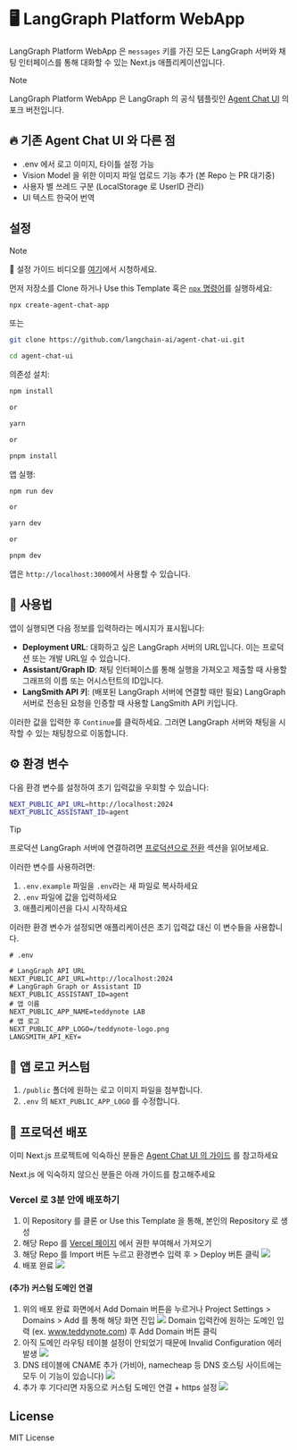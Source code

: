 # 🖥️ LangGraph Platform WebApp

LangGraph Platform WebApp 은 `messages` 키를 가진 모든 LangGraph 서버와 채팅 인터페이스를 통해 대화할 수 있는 Next.js 애플리케이션입니다.

> [!NOTE]
> LangGraph Platform WebApp 은 LangGraph 의 공식 템플릿인 [Agent Chat UI](https://github.com/langchain-ai/agent-chat-ui) 의 포크 버전입니다.

## 🔥 기존 Agent Chat UI 와 다른 점

- .env 에서 로고 이미지, 타이틀 설정 가능
- Vision Model 을 위한 이미지 파일 업로드 기능 추가 (본 Repo 는 PR 대기중)
- 사용자 별 쓰레드 구분 (LocalStorage 로 UserID 관리)
- UI 텍스트 한국어 번역

## 설정

> [!NOTE]
> 🎥 설정 가이드 비디오를 [여기](https://youtu.be/lInrwVnZ83o)에서 시청하세요.

먼저 저장소를 Clone 하거나 Use this Template 혹은 [`npx` 명령어](https://www.npmjs.com/package/create-agent-chat-app)를 실행하세요:

```bash
npx create-agent-chat-app
```

또는

```bash
git clone https://github.com/langchain-ai/agent-chat-ui.git

cd agent-chat-ui
```

의존성 설치:

```bash
npm install

or

yarn

or

pnpm install
```

앱 실행:

```bash
npm run dev

or

yarn dev

or

pnpm dev
```

앱은 `http://localhost:3000`에서 사용할 수 있습니다.

## 💁 사용법

앱이 실행되면 다음 정보를 입력하라는 메시지가 표시됩니다:

- **Deployment URL**: 대화하고 싶은 LangGraph 서버의 URL입니다. 이는 프로덕션 또는 개발 URL일 수 있습니다.
- **Assistant/Graph ID**: 채팅 인터페이스를 통해 실행을 가져오고 제출할 때 사용할 그래프의 이름 또는 어시스턴트의 ID입니다.
- **LangSmith API 키**: (배포된 LangGraph 서버에 연결할 때만 필요) LangGraph 서버로 전송된 요청을 인증할 때 사용할 LangSmith API 키입니다.

이러한 값을 입력한 후 `Continue`를 클릭하세요. 그러면 LangGraph 서버와 채팅을 시작할 수 있는 채팅창으로 이동합니다.

## ⚙️ 환경 변수

다음 환경 변수를 설정하여 초기 입력값을 우회할 수 있습니다:

```bash
NEXT_PUBLIC_API_URL=http://localhost:2024
NEXT_PUBLIC_ASSISTANT_ID=agent
```

> [!TIP]
> 프로덕션 LangGraph 서버에 연결하려면 [프로덕션으로 전환](#프로덕션으로-전환) 섹션을 읽어보세요.

이러한 변수를 사용하려면:

1. `.env.example` 파일을 `.env`라는 새 파일로 복사하세요
2. `.env` 파일에 값을 입력하세요
3. 애플리케이션을 다시 시작하세요

이러한 환경 변수가 설정되면 애플리케이션은 초기 입력값 대신 이 변수들을 사용합니다.

```
# .env

# LangGraph API URL
NEXT_PUBLIC_API_URL=http://localhost:2024
# LangGraph Graph or Assistant ID
NEXT_PUBLIC_ASSISTANT_ID=agent
# 앱 이름
NEXT_PUBLIC_APP_NAME=teddynote LAB
# 앱 로고
NEXT_PUBLIC_APP_LOGO=/teddynote-logo.png
LANGSMITH_API_KEY=
```

## 🎨 앱 로고 커스텀

1. `/public` 폴더에 원하는 로고 이미지 파일을 첨부합니다.
2. `.env` 의 `NEXT_PUBLIC_APP_LOGO` 를 수정합니다.

## 🚜 프로덕션 배포

이미 Next.js 프로젝트에 익숙하신 분들은 [Agent Chat UI 의 가이드](https://github.com/langchain-ai/agent-chat-ui?tab=readme-ov-file#going-to-production) 를 참고하세요

Next.js 에 익숙하지 않으신 분들은 아래 가이드를 참고해주세요

### Vercel 로 3분 안에 배포하기

1. 이 Repository 를 클론 or Use this Template 을 통해, 본인의 Repository 로 생성
2. 해당 Repo 를 [Vercel 페이지](https://vercel.com/new) 에서 권한 부여해서 가져오기
3. 해당 Repo 를 Import 버튼 누르고 환경변수 입력 후 > Deploy 버튼 클릭
   ![](./assets/deploy-vercel-3.png)
4. 배포 완료
   ![](./assets/deploy-vercel-4.png)

#### (추가) 커스텀 도메인 연결

1. 위의 배포 완료 화면에서 Add Domain 버튼을 누르거나 Project Settings > Domains > Add 를 통해 해당 화면 진입
   ![](./assets/deploy-vercel-5.png)
   Domain 입력칸에 원하는 도메인 입력 (ex. www.teddynote.com) 후 Add Domain 버튼 클릭
2. 아직 도메인 라우팅 테이블 설정이 안되었기 때문에 Invalid Configuration 에러 발생
   ![](./assets/deploy-vercel-6.png)
3. DNS 테이블에 CNAME 추가 (가비아, namecheap 등 DNS 호스팅 사이트에는 모두 이 기능이 있습니다)
   ![](./assets/deploy-vercel-dns.png)
4. 추가 후 기다리면 자동으로 커스텀 도메인 연결 + https 설정
   ![](./assets/deploy-vercel-7.png)


## License
MIT License
